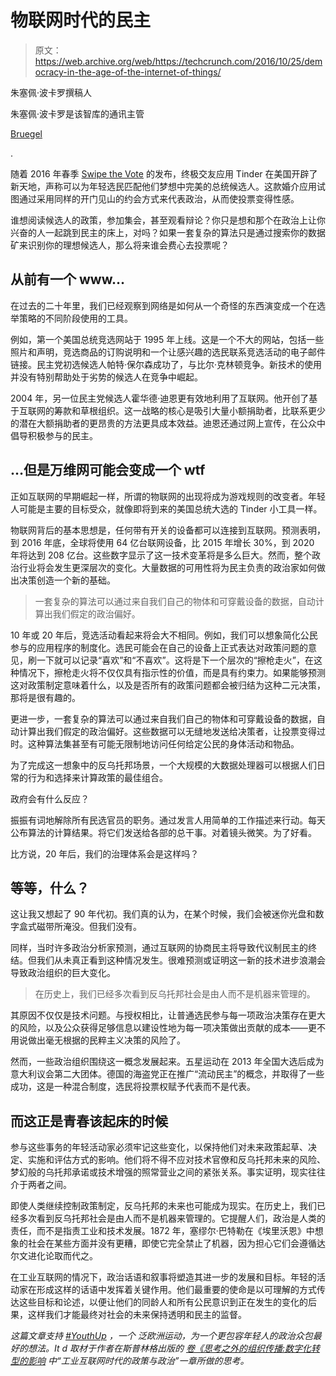# 物联网时代的民主

> 原文：<https://web.archive.org/web/https://techcrunch.com/2016/10/25/democracy-in-the-age-of-the-internet-of-things/>

朱塞佩·波卡罗撰稿人

朱塞佩·波卡罗是该智库的通讯主管

[Bruegel](https://web.archive.org/web/20230205223159/http://bruegel.org/)

.

随着 2016 年春季 [Swipe the Vote](https://web.archive.org/web/20230205223159/http://www.digitaltrends.com/mobile/tinder-swipe-the-vote/) 的发布，终极交友应用 Tinder 在美国开辟了新天地，声称可以为年轻选民匹配他们梦想中完美的总统候选人。这款婚介应用试图通过采用同样的开门见山的约会方式来代表政治，从而使投票变得性感。

谁想阅读候选人的政策，参加集会，甚至观看辩论？你只是想和那个在政治上让你兴奋的人一起跳到民主的床上，对吗？如果一套复杂的算法只是通过搜索你的数据矿来识别你的理想候选人，那么将来谁会费心去投票呢？

## 从前有一个 www…

在过去的二十年里，我们已经观察到网络是如何从一个奇怪的东西演变成一个在选举策略的不同阶段使用的工具。

例如，第一个美国总统竞选网站于 1995 年上线。这是一个不大的网站，包括一些照片和声明，竞选商品的订购说明和一个让感兴趣的选民联系竞选活动的电子邮件链接。民主党初选候选人帕特·保尔森成功了，与比尔·克林顿竞争。新技术的使用并没有特别帮助处于劣势的候选人在竞争中崛起。

2004 年，另一位民主党候选人霍华德·迪恩更有效地利用了互联网。他开创了基于互联网的筹款和草根组织。这一战略的核心是吸引大量小额捐助者，比联系更少的潜在大额捐助者的更昂贵的方法更具成本效益。迪恩还通过网上宣传，在公众中倡导积极参与的民主。

## …但是万维网可能会变成一个 wtf

正如互联网的早期崛起一样，所谓的物联网的出现将成为游戏规则的改变者。年轻人可能是主要的目标受众，就像即将到来的美国总统大选的 Tinder 小工具一样。

物联网背后的基本思想是，任何带有开关的设备都可以连接到互联网。预测表明，到 2016 年底，全球将使用 64 亿台联网设备，比 2015 年增长 30%，到 2020 年将达到 208 亿台。这些数字显示了这一技术变革将是多么巨大。然而，整个政治行业将会发生更深层次的变化。大量数据的可用性将为民主负责的政治家如何做出决策创造一个新的基础。

> 一套复杂的算法可以通过来自我们自己的物体和可穿戴设备的数据，自动计算出我们假定的政治偏好。

10 年或 20 年后，竞选活动看起来将会大不相同。例如，我们可以想象简化公民参与的应用程序的制度化。选民可能会在自己的设备上正式表达对政策问题的意见，刷一下就可以记录“喜欢”和“不喜欢”。这将是下一个层次的“擦枪走火”，在这种情况下，擦枪走火将不仅仅具有指示性的价值，而是具有约束力。如果能够预测这对政策制定意味着什么，以及是否所有的政策问题都会被归结为这种二元决策，那将是很有趣的。

更进一步，一套复杂的算法可以通过来自我们自己的物体和可穿戴设备的数据，自动计算出我们假定的政治偏好。这些数据可以无缝地发送给决策者，让投票变得过时。这种算法集甚至有可能无限制地访问任何给定公民的身体活动和物品。

为了完成这一想象中的反乌托邦场景，一个大规模的大数据处理器可以根据人们日常的行为和选择来计算政策的最佳组合。

政府会有什么反应？

振振有词地解除所有民选官员的职务。通过发言人用简单的工作描述来行动。每天公布算法的计算结果。将它们发送给各部的总干事。对着镜头微笑。为了好看。

比方说，20 年后，我们的治理体系会是这样吗？

## 等等，什么？

这让我又想起了 90 年代初。我们真的认为，在某个时候，我们会被迷你光盘和数字盒式磁带所淹没。但我们没有。

同样，当时许多政治分析家预测，通过互联网的协商民主将导致代议制民主的终结。但我们从未真正看到这种情况发生。很难预测或证明这一新的技术进步浪潮会导致政治组织的巨大变化。

> 在历史上，我们已经多次看到反乌托邦社会是由人而不是机器来管理的。

其原因不仅仅是技术问题。与授权相比，让普通选民参与每一项政治决策存在更大的风险，以及公众获得足够信息以建设性地为每一项决策做出贡献的成本——更不用说做出毫无根据的民粹主义决策的风险了。

然而，一些政治组织围绕这一概念发展起来。五星运动在 2013 年全国大选后成为意大利议会第二大团体。德国的海盗党正在推广“流动民主”的概念，并取得了一些成功，这是一种混合制度，选民将投票权赋予代表而不是代表。

## 而这正是青春该起床的时候

参与这些事务的年轻活动家必须牢记这些变化，以保持他们对未来政策起草、决定、实施和评估方式的影响。他们将不得不应对技术官僚和反乌托邦未来的风险、梦幻般的乌托邦承诺或技术增强的照常营业之间的紧张关系。事实证明，现实往往介于两者之间。

即使人类继续控制政策制定，反乌托邦的未来也可能成为现实。在历史上，我们已经多次看到反乌托邦社会是由人而不是机器来管理的。它提醒人们，政治是人类的责任，而不是指责工业和技术发展。1872 年，塞缪尔·巴特勒在《埃里沃恩》中想象的社会在某些方面并没有更糟，即使它完全禁止了机器，因为担心它们会遵循达尔文进化论取而代之。

在工业互联网的情况下，政治话语和叙事将塑造其进一步的发展和目标。年轻的活动家在形成这样的话语中发挥着关键作用。他们最重要的使命是以可理解的方式传达这些目标和论述，以便让他们的同龄人和所有公民意识到正在发生的变化的后果，这样我们才能最终对社会的未来保持透明和民主的监督。

*这篇文章支持 [#YouthUp](https://web.archive.org/web/20230205223159/https://www.youthup.eu/) ，一个* *泛欧洲运动，为一个更包容年轻人的政治众包最好的想法。It d* *取材于作者在斯普林格出版的* [*卷《思考之外的组织传播:数字化转型的影响*](https://web.archive.org/web/20230205223159/http://link.springer.com/book/10.1007/978-3-319-41845-2) *中“工业互联网时代的政策与政治”一章所做的思考。*